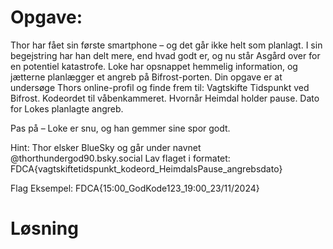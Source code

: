 # Opgave:
Thor har fået sin første smartphone – og det går ikke helt som planlagt. I sin begejstring har han delt mere, end hvad godt er, og nu står Asgård over for en potentiel katastrofe. Loke har opsnappet hemmelig information, og jætterne planlægger et angreb på Bifrost-porten.
Din opgave er at undersøge Thors online-profil og finde frem til:
Vagtskifte Tidspunkt ved Bifrost.
Kodeordet til våbenkammeret.
Hvornår Heimdal holder pause.
Dato for Lokes planlagte angreb.

Pas på – Loke er snu, og han gemmer sine spor godt.

Hint: Thor elsker BlueSky og går under navnet @thorthundergod90.bsky.social
Lav flaget i formatet: FDCA{vagtskiftetidspunkt_kodeord_HeimdalsPause_angrebsdato}

Flag Eksempel:
FDCA{15:00_GodKode123_19:00_23/11/2024}

# Løsning

